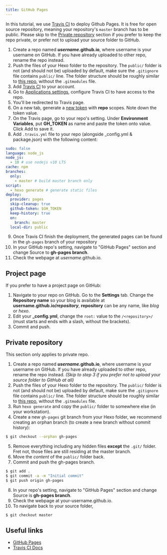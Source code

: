 ```yaml
---
title: GitHub Pages
---
```


In this tutorial, we use [Travis CI](https://travis-ci.com/) to deploy Github Pages. It is free for open source repository, meaning your repository's `master` branch has to be public. Please skip to the [Private repository](#Private-repository) section if you prefer to keep the repo private, or prefer not to upload your source folder to GitHub.

1. Create a repo named <b>_username_.github.io</b>, where username is your username on GitHub. If you have already uploaded to other repo, rename the repo instead.
2. Push the files of your Hexo folder to the repository. The `public/` folder is not (and should not be) uploaded by default, make sure the `.gitignore` file contains `public/` line. The folder structure should be roughly similar to [this repo](https://github.com/hexojs/hexo-starter), without the `.gitmodules` file.
3. Add [Travis CI](https://github.com/marketplace/travis-ci) to your account.
4. Go to [Applications settings](https://github.com/settings/installations), configure Travis CI to have access to the repo.
5. You'll be redirected to Travis page.
6. On a new tab, generate a [new token](https://github.com/settings/tokens) with **repo** scopes. Note down the token value.
7. On the Travis page, go to your repo's setting. Under **Environment Variables**, put **GH_TOKEN** as name and paste the token onto value. Click Add to save it.
8. Add `.travis.yml` file to your repo (alongside \_config.yml & package.json) with the following content:

```yml
sudo: false
language: node_js
node_js:
  - 10 # use nodejs v10 LTS
cache: npm
branches:
  only:
    - master # build master branch only
script:
  - hexo generate # generate static files
deploy:
  provider: pages
  skip-cleanup: true
  github-token: $GH_TOKEN
  keep-history: true
  on:
    branch: master
  local-dir: public
```

9. Once Travis CI finish the deployment, the generated pages can be found in the `gh-pages` branch of your repository
10. In your GitHub repo's setting, navigate to "GitHub Pages" section and change Source to **gh-pages branch**.
11. Check the webpage at _username_.github.io.

## Project page

If you prefer to have a project page on GitHub:

1. Navigate to your repo on GitHub. Go to the **Settings** tab. Change the **Repository name** so your blog is available at <b>username.github.io/_repository_</b>, **repository** can be any name, like _blog_ or _hexo_.
2. Edit your **\_config.yml**, change the `root:` value to the `/<repository>/` (must starts and ends with a slash, without the brackets).
3. Commit and push.

## Private repository

This section only applies to private repo.

1. Create a repo named <b>_username_.github.io</b>, where username is your username on GitHub. If you have already uploaded to other repo, rename the repo instead. _(Skip to step 3 if you prefer not to upload your source folder to GitHub at all)_
2. Push the files of your Hexo folder to the repository. The `public/` folder is not (and should not be) uploaded by default, make sure the `.gitignore` file contains `public/` line. The folder structure should be roughly similar to [this repo](https://github.com/hexojs/hexo-starter), without the `.gitmodules` file.
3. Run `hexo generate` and copy the `public/` folder to somewhere else (in your workstation).
4. Create a new `gh-pages` git branch from your Hexo folder, we recommend creating an orphan branch (to create a new branch without commit history):

```bash
$ git checkout --orphan gh-pages
```

5. Remove everything including any hidden files **except** the `.git/` folder. Fret not, those files are still residing at the master branch.
6. Move the _content_ of the `public/` folder back.
7. Commit and push the gh-pages branch.

```bash
$ git add .
$ git commit -a -m "Initial commit"
$ git push origin gh-pages
```

8. In your repo's setting, navigate to "GitHub Pages" section and change Source is **gh-pages branch**.
9. Check the webpage at your-username.github.io.
10. To navigate back to your source folder,

```bash
$ git checkout master
```

## Useful links

- [GitHub Pages](https://help.github.com/categories/github-pages-basics/)
- [Travis CI Docs](https://docs.travis-ci.com/user/tutorial/)
